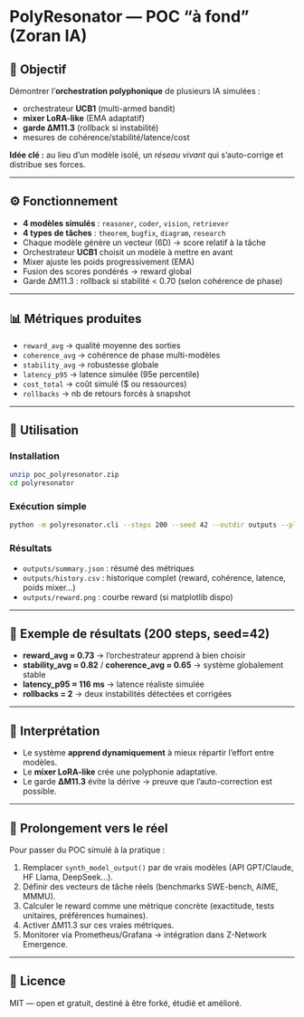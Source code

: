 # PolyResonator — POC “à fond” (Zoran IA)

## 🎯 Objectif
Démontrer l’**orchestration polyphonique** de plusieurs IA simulées :
- orchestrateur **UCB1** (multi-armed bandit)
- **mixer LoRA-like** (EMA adaptatif)
- **garde ΔM11.3** (rollback si instabilité)
- mesures de cohérence/stabilité/latence/cost

**Idée clé :** au lieu d’un modèle isolé, un *réseau vivant* qui s’auto-corrige et distribue ses forces.

---

## ⚙️ Fonctionnement
- **4 modèles simulés** : `reasoner`, `coder`, `vision`, `retriever`
- **4 types de tâches** : `theorem`, `bugfix`, `diagram`, `research`
- Chaque modèle génère un vecteur (6D) → score relatif à la tâche
- Orchestrateur **UCB1** choisit un modèle à mettre en avant
- Mixer ajuste les poids progressivement (EMA)
- Fusion des scores pondérés → reward global
- Garde ΔM11.3 : rollback si stabilité < 0.70 (selon cohérence de phase)

---

## 📊 Métriques produites
- `reward_avg` → qualité moyenne des sorties
- `coherence_avg` → cohérence de phase multi-modèles
- `stability_avg` → robustesse globale
- `latency_p95` → latence simulée (95e percentile)
- `cost_total` → coût simulé ($ ou ressources)
- `rollbacks` → nb de retours forcés à snapshot

---

## 🚀 Utilisation
### Installation
```bash
unzip poc_polyresonator.zip
cd polyresonator
```

### Exécution simple
```bash
python -m polyresonator.cli --steps 200 --seed 42 --outdir outputs --plot
```

### Résultats
- `outputs/summary.json` : résumé des métriques
- `outputs/history.csv` : historique complet (reward, cohérence, latence, poids mixer…)
- `outputs/reward.png` : courbe reward (si matplotlib dispo)

---

## 🔎 Exemple de résultats (200 steps, seed=42)
- **reward_avg ≈ 0.73** → l’orchestrateur apprend à bien choisir
- **stability_avg ≈ 0.82** / **coherence_avg ≈ 0.65** → système globalement stable
- **latency_p95 ≈ 116 ms** → latence réaliste simulée
- **rollbacks = 2** → deux instabilités détectées et corrigées

---

## 🧠 Interprétation
- Le système **apprend dynamiquement** à mieux répartir l’effort entre modèles.
- Le **mixer LoRA-like** crée une polyphonie adaptative.
- Le garde **ΔM11.3** évite la dérive → preuve que l’auto-correction est possible.

---

## 🔮 Prolongement vers le réel
Pour passer du POC simulé à la pratique :
1. Remplacer `synth_model_output()` par de vrais modèles (API GPT/Claude, HF Llama, DeepSeek…).
2. Définir des vecteurs de tâche réels (benchmarks SWE-bench, AIME, MMMU).
3. Calculer le reward comme une métrique concrète (exactitude, tests unitaires, préférences humaines).
4. Activer ΔM11.3 sur ces vraies métriques.
5. Monitorer via Prometheus/Grafana → intégration dans Z-Network Emergence.

---

## 📜 Licence
MIT — open et gratuit, destiné à être forké, étudié et amélioré.
